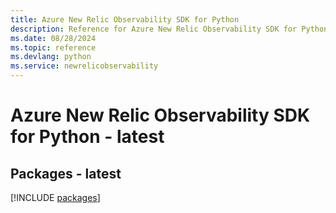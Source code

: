 ```yaml
---
title: Azure New Relic Observability SDK for Python
description: Reference for Azure New Relic Observability SDK for Python
ms.date: 08/28/2024
ms.topic: reference
ms.devlang: python
ms.service: newrelicobservability
---
```

# Azure New Relic Observability SDK for Python - latest
## Packages - latest
[!INCLUDE [packages](new-relic-observability-index.md)]